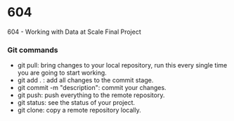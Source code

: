 # 604
604 - Working with Data at Scale Final Project

### Git commands
- git pull: bring changes to your local repository, run this every single time you are going to start working.
- git add . : add all changes to the commit stage.
- git commit -m "description": commit your changes.
- git push: push everything to the remote repository.
- git status: see the status of your project.
- git clone: copy a remote repository locally.